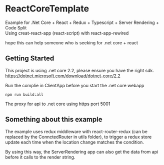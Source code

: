 # ReactCoreTemplate
Example for .Net Core + React + Redux + Typescript + Server Rendering + Code Split  
Using creat-react-app (react-script) with react-app-rewired  
  
hope this can help someone who is seeking for .net core + react

## Getting Started
This project is using .net core 2.2, please ensure you have the right sdk.  
https://dotnet.microsoft.com/download/dotnet-core/2.2

Run the complie in ClientApp before you start the .net core webapp
```
npm run build:all
```

The proxy for api to .net core using https port 5001 

  
## Something about this example
The example uses redux middleware with react-router-redux (can be replaced by the ConnctedRouter in utils folder),
to trigger a redux store update each time when the location change matches the condition.  
  
By using this way, the ServerRendering app can also get the data from api before it calls to the render string.  
